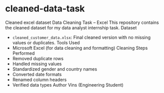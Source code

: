 # cleaned-data-task
Cleaned excel dataset
 Data Cleaning Task – Excel
This repository contains the cleaned dataset for my data analyst internship task.
 Dataset
- `cleaned_customer_data.xlsx`: Final cleaned version with no missing values or duplicates.
 Tools Used
- Microsoft Excel (for data cleaning and formatting)
 Cleaning Steps Performed
- Removed duplicate rows
- Handled missing values
- Standardized gender and country names
- Converted date formats
- Renamed column headers
- Verified data types
 Author
Vins (Engineering Student)
